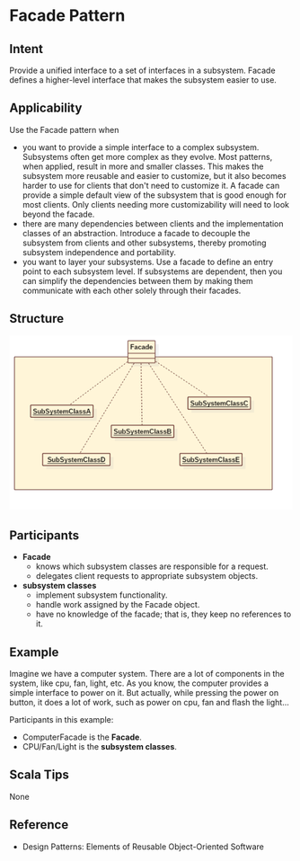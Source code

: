 # Facade Pattern


## Intent
Provide a unified interface to a set of interfaces in a subsystem. Facade defines
a higher-level interface that makes the subsystem easier to use.


## Applicability
Use the Facade pattern when
* you want to provide a simple interface to a complex subsystem. Subsystems
often get more complex as they evolve. Most patterns, when applied, result
in more and smaller classes. This makes the subsystem more reusable and
easier to customize, but it also becomes harder to use for clients that
don't need to customize it. A facade can provide a simple default view of
the subsystem that is good enough for most clients. Only clients needing
more customizability will need to look beyond the facade.
* there are many dependencies between clients and the implementation classes
of an abstraction. Introduce a facade to decouple the subsystem from clients
and other subsystems, thereby promoting subsystem independence and
portability.
* you want to layer your subsystems. Use a facade to define an entry point
to each subsystem level. If subsystems are dependent, then you can simplify
the dependencies between them by making them communicate with each other
solely through their facades.


## Structure
![facade](./etc/facade.png)


## Participants
* **Facade**
    - knows which subsystem classes are responsible for a request.
    - delegates client requests to appropriate subsystem objects.
* **subsystem classes**
    - implement subsystem functionality.
    - handle work assigned by the Facade object.
    - have no knowledge of the facade; that is, they keep no references to it.


## Example
Imagine we have a computer system. There are a lot of components in the system, like cpu, fan, light, etc.
As you know, the computer provides a simple interface to power on it. But actually, while pressing the power on button,
it does a lot of work, such as power on cpu, fan and flash the light...

Participants in this example:
* ComputerFacade is the **Facade**.
* CPU/Fan/Light is the **subsystem classes**.


## Scala Tips
None

## Reference
* Design Patterns: Elements of Reusable Object-Oriented Software